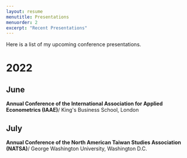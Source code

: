 ```yaml
---
layout: resume
menutitle: Presentations
menuorder: 2
excerpt: "Recent Presentations"
---
```


Here is a list of my upcoming conference presentations.

# 2022

## June
**Annual Conference of the International Association for Applied Econometrics (IAAE)**/
King's Business School, London

## July
**Annual Conference of the North American Taiwan Studies Association (NATSA)**/
George Washington University, Washington D.C.
